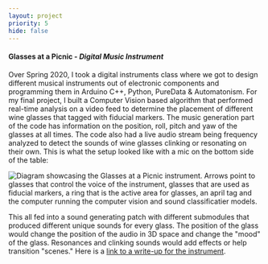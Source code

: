 ```yaml
---
layout: project
priority: 5
hide: false
---
```

#### Glasses at a Picnic - _Digital Music Instrument_

Over Spring 2020, I took a digital instruments class where we got to design different musical
instruments out of electronic components and programming them in Arduino C++, Python, PureData
& Automatonism. For my final project, I built a Computer Vision based algorithm that performed
real-time analysis on a video feed to determine the placement of different wine glasses that
tagged with fiducial markers. The music generation part of the code has information on the
position, roll, pitch and yaw of the glasses at all times. The code also had a live audio stream
being frequency analyzed to detect the sounds of wine glasses clinking or resonating on their own.
This is what the setup looked like with a mic on the bottom side of the table:

<img src="" data-echo="/resources/21M_370_diagram.jpg" class="innerphoto" loading="lazy" alt="Diagram showcasing the Glasses at a Picnic instrument. Arrows point to glasses that control the voice of the instrument, glasses that are used as fiducial markers, a ring that is the active area for glasses, an april tag and the computer running the computer vision and sound classificatier models."/>

This all fed into a sound generating patch with different submodules that produced different
unique sounds for every glass. The position of the glass would change the position of the audio
in 3D space and change the "mood" of the glass. Resonances and clinking sounds would add effects
or help transition "scenes." Here is a [link to a write-up for the instrument](resources/21M_370_final_paper.pdf).
